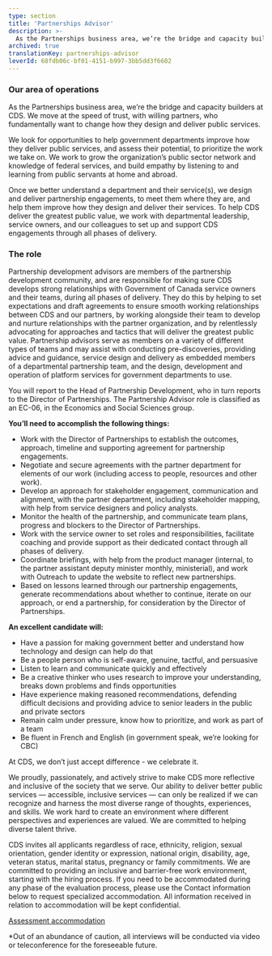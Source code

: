 ```yaml
---
type: section
title: 'Partnerships Advisor'
description: >-
  As the Partnerships business area, we’re the bridge and capacity builders at CDS. We move at the speed of trust, with willing partners, who fundamentally want to change how they design and deliver public services.
archived: true
translationKey: partnerships-advisor
leverId: 68fdb06c-bf01-4151-b997-3bb5dd3f6602
---
```


### Our area of operations 

As the Partnerships business area, we’re the bridge and capacity builders at CDS. We move at the speed of trust, with willing partners, who fundamentally want to change how they design and deliver public services. 

We look for opportunities to help government departments improve how they deliver public services, and assess their potential, to prioritize the work we take on. We work to grow the organization’s public sector network and knowledge of federal services, and build empathy by listening to and learning from public servants at home and abroad. 

Once we better understand a department and their service(s), we design and deliver partnership engagements, to meet them where they are, and help them improve how they design and deliver their services. To help CDS deliver the greatest public value, we work with departmental leadership, service owners, and our colleagues to set up and support CDS engagements through all phases of delivery. 

### The role 

Partnership development advisors are members of the partnership development community, and are responsible for making sure CDS develops strong relationships with Government of Canada service owners and their teams, during all phases of delivery. They do this by helping to set expectations and draft agreements to ensure smooth working relationships between CDS and our partners, by working alongside their team to develop and nurture relationships with the partner organization, and by relentlessly advocating for approaches and tactics that will deliver the greatest public value. Partnership advisors serve as members on a variety of different types of teams and may assist with conducting pre-discoveries, providing advice and guidance, service design and delivery as embedded members of a departmental partnership team, and the design, development and operation of platform services for government departments to use.

You will report to the Head of Partnership Development, who in turn reports to the Director of Partnerships. The Partnership Advisor role is classified as an EC-06, in the Economics and Social Sciences group. 

**You’ll need to accomplish the following things:**

* Work with the Director of Partnerships to establish the outcomes, approach, timeline and supporting agreement for partnership engagements. 
* Negotiate and secure agreements with the partner department for elements of our work (including access to people, resources and other work).
* Develop an approach for stakeholder engagement, communication and alignment, with the partner department, including stakeholder mapping, with help from service designers and policy analysts. 
* Monitor the health of the partnership, and communicate team plans, progress and blockers to the Director of Partnerships.
* Work with the service owner to set roles and responsibilities, facilitate coaching and provide support as their dedicated contact through all phases of delivery. 
* Coordinate briefings, with help from the product manager (internal, to the partner assistant deputy minister monthly, ministerial), and work with Outreach to update the website to reflect new partnerships.
* Based on lessons learned through our partnership engagements, generate recommendations about whether to continue, iterate on our approach, or end a partnership, for consideration by the Director of Partnerships.  

**An excellent candidate will:**

* Have a passion for making government better and understand how technology and design can help do that
* Be a people person who is self-aware, genuine, tactful, and persuasive
* Listen to learn and communicate quickly and effectively 
* Be a creative thinker who uses research to improve your understanding, breaks down problems and finds opportunities 
* Have experience making reasoned recommendations, defending difficult decisions and providing advice to senior leaders in the public and private sectors
* Remain calm under pressure, know how to prioritize, and work as part of a team
* Be fluent in French and English (in government speak, we’re looking for CBC)

At CDS, we don’t just accept difference - we celebrate it. 

We proudly, passionately, and actively strive to make CDS more reflective and inclusive of the society that we serve. Our ability to deliver better public services — accessible, inclusive services — can only be realized if we can recognize and harness the most diverse range of thoughts, experiences, and skills. We work hard to create an environment where different perspectives and experiences are valued. We are committed to helping diverse talent thrive.

CDS invites all applicants regardless of race, ethnicity, religion, sexual orientation, gender identity or expression, national origin, disability, age, veteran status, marital status, pregnancy or family commitments. We are committed to providing an inclusive and barrier-free work environment, starting with the hiring process. If you need to be accommodated during any phase of the evaluation process, please use the Contact information below to request specialized accommodation. All information received in relation to accommodation will be kept confidential.

[Assessment accommodation](https://www.canada.ca/en/public-service-commission/services/assessment-accommodation-page.html)

*Out of an abundance of caution, all interviews will be conducted via video or teleconference for the foreseeable future.
